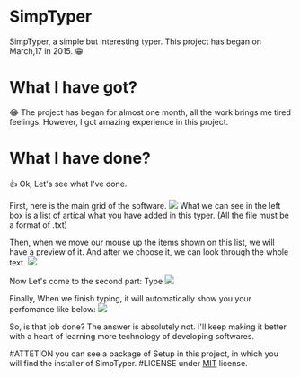 # SimpTyper
SimpTyper, a simple but interesting typer.
This project has began on March,17 in 2015.
:grin:
# What I have got?
:joy: The project has began for almost one month, all the work brings me tired feelings. However, I got amazing experience in this project.
# What I have done?
:thumbsup: Ok, Let's see what I've done.

First, here is the main grid of the software.
<img src="http://imglf1.ph.126.net/-KxMjvuXqByHl5tonBN5iw==/6630348685094478520.jpg">
What we can see in the left box is a list of artical what you have added in this typer. (All the file must be a format of .txt)

Then, when we move our mouse up the items shown on this list, we will have a preview of it. And after we choose it, we can look through the whole text.
<img src="http://imglf0.ph.126.net/x7LQYdEdKzHoXx6D6JsqoQ==/6630623563001620596.jpg">

Now Let's come to the second part: Type
<img src="http://imglf1.ph.126.net/cFKPaVa2LREyo8iHs-iRbA==/6630276117327043861.jpg">

Finally, When we finish typing, it will automatically show you your perfomance like below:
<img src="http://imglf1.ph.126.net/fWTthF1kplWNVLK07X77Xg==/6630159569094500875.jpg">

So, is that job done? The answer is absolutely not. I'll keep making it better with a heart of learning more technology of developing softwares.

#ATTETION
you can see a package of Setup in this project, in which you will find the installer of SimpTyper.
#LICENSE
under <a href="http://opensource.org/licenses/MIT">MIT</a> license.
